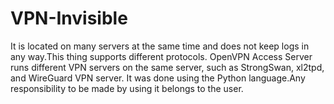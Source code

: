 # VPN-Invisible
It is located on many servers at the same time and does not keep logs in any way.This thing supports different protocols. OpenVPN Access Server runs different VPN servers on the same server, such as StrongSwan, xl2tpd, and WireGuard VPN server. It was done using the Python language.Any responsibility to be made by using it belongs to the user.
